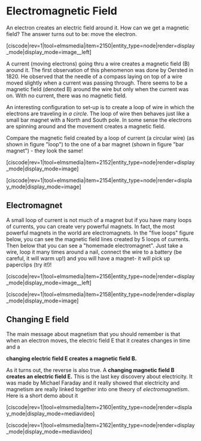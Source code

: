 # Electromagnetic Field

An electron creates an electric field around it. How can we get a magnetic field? The answer turns out to be: move the electron.

\[ciscode\|rev=1\|tool=elmsmedia\|item=2150\|entity\_type=node\|render=display\_mode\|display\_mode=image\_\_left\]

A current \(moving electrons\) going thru a wire creates a magnetic field \(B\) around it. The first observation of this phenomenon was done by Oersted in 1820. He observed that the needle of a compass laying on top of a wire moved slightly when a current was passing through. There seems to be a magnetic field \(denoted B\) around the wire but only when the current was on. With no current, there was no magnetic field.

An interesting configuration to set-up is to create a loop of wire in which the electrons are traveling in _a circle_. The loop of wire then behaves just like a small bar magnet with a North and South pole. In some sense the electrons are spinning around and the movement creates a magnetic field.

Compare the magnetic field created by a loop of current \(a circular wire\) \(as shown in figure "loop"\) to the one of a bar magnet \(shown in figure "bar magnet"\) - they look the same!

\[ciscode\|rev=1\|tool=elmsmedia\|item=2152\|entity\_type=node\|render=display\_mode\|display\_mode=image\]

\[ciscode\|rev=1\|tool=elmsmedia\|item=2154\|entity\_type=node\|render=display\_mode\|display\_mode=image\]

## Electromagnet

A small loop of current is not much of a magnet but if you have many loops of currents, you can create very powerful magnets. In fact, the most powerful magnets in the world are electromagnets. In the "five loops" figure below, you can see the magnetic field lines created by 5 loops of currents. Then below that you can see a "homemade electromagnet". Just take a wire, loop it many times around a nail, connect the wire to a battery \(be careful, it will warm up!\) and you will have a magnet- it will pick up paperclips \(try it!\)!

\[ciscode\|rev=1\|tool=elmsmedia\|item=2156\|entity\_type=node\|render=display\_mode\|display\_mode=image\_\_left\]

\[ciscode\|rev=1\|tool=elmsmedia\|item=2158\|entity\_type=node\|render=display\_mode\|display\_mode=image\]

## Changing E field

The main message about magnetism that you should remember is that when an electron moves, the electric field E that it creates changes in time and a

**changing electric field E creates a magnetic field B.**

As it turns out, the reverse is also true. A **changing magnetic field B creates an electric field E.** This is the last key discovery about electricity. It was made by Michael Faraday and it really showed that electricity and magnetism are really linked together into one theory of _electromagnetism_. Here is a short demo about it

\[ciscode\|rev=1\|tool=elmsmedia\|item=2160\|entity\_type=node\|render=display\_mode\|display\_mode=mediavideo\]

\[ciscode\|rev=1\|tool=elmsmedia\|item=2162\|entity\_type=node\|render=display\_mode\|display\_mode=mediavideo\]

